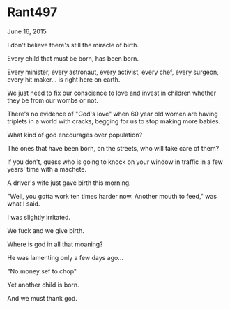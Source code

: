 # Rant497


June 16, 2015

I don't believe there's still the miracle of birth.

Every child that must be born, has been born. 

Every minister, every astronaut, every activist, every chef, every surgeon, every hit maker... is right here on earth.

We just need to fix our conscience to love and invest in children whether they be from our wombs or not.

There's no evidence of "God's love" when 60 year old women are having triplets in a world with cracks, begging for us to stop making more babies.

What kind of god encourages over population?

The ones that have been born, on the streets, who will take care of them?

If you don't, guess who is going to knock on your window in traffic in a few years' time with a machete. 

A driver's wife just gave birth this morning. 

"Well, you gotta work ten times harder now. Another mouth to feed," was what I said.

I was slightly irritated.

We fuck and we give birth. 

Where is god in all that moaning?

He was lamenting only a few days ago...

"No money sef to chop"

Yet another child is born.

And we must thank god.